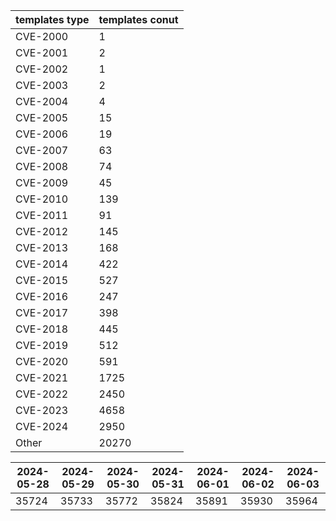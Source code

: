 | templates type | templates conut | 
| --- | --- | 
| CVE-2000 | 1 |
| CVE-2001 | 2 |
| CVE-2002 | 1 |
| CVE-2003 | 2 |
| CVE-2004 | 4 |
| CVE-2005 | 15 |
| CVE-2006 | 19 |
| CVE-2007 | 63 |
| CVE-2008 | 74 |
| CVE-2009 | 45 |
| CVE-2010 | 139 |
| CVE-2011 | 91 |
| CVE-2012 | 145 |
| CVE-2013 | 168 |
| CVE-2014 | 422 |
| CVE-2015 | 527 |
| CVE-2016 | 247 |
| CVE-2017 | 398 |
| CVE-2018 | 445 |
| CVE-2019 | 512 |
| CVE-2020 | 591 |
| CVE-2021 | 1725 |
| CVE-2022 | 2450 |
| CVE-2023 | 4658 |
| CVE-2024 | 2950 |
| Other | 20270 |


|2024-05-28 | 2024-05-29 | 2024-05-30 | 2024-05-31 | 2024-06-01 | 2024-06-02 | 2024-06-03|
|--- | ------ | ------ | ------ | ------ | ------ | ---|
|35724 | 35733 | 35772 | 35824 | 35891 | 35930 | 35964|
